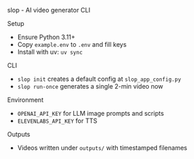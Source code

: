 slop - AI video generator CLI

Setup
- Ensure Python 3.11+
- Copy `example.env` to `.env` and fill keys
- Install with uv: `uv sync`

CLI
- `slop init` creates a default config at `slop_app_config.py`
- `slop run-once` generates a single 2-min video now

Environment
- `OPENAI_API_KEY` for LLM image prompts and scripts
- `ELEVENLABS_API_KEY` for TTS

Outputs
- Videos written under `outputs/` with timestamped filenames
